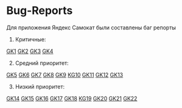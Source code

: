 # Bug-Reports
Для приложения  Яндекс Самокат  были составлены баг репорты 

1. Критичные:

[GK1](https://kseniaguseva1202.youtrack.cloud/issue/1112-4) 
[GK2](https://kseniaguseva1202.youtrack.cloud/issue/1112-20) 
[GK3](https://kseniaguseva1202.youtrack.cloud/issue/1112-19) 
[GK4](https://kseniaguseva1202.youtrack.cloud/issue/1112-9)

2. Средний приоритет:

[GK5](https://kseniaguseva1202.youtrack.cloud/issue/1112-2) 
[GK6](https://kseniaguseva1202.youtrack.cloud/issue/1112-11) 
[GK7](https://kseniaguseva1202.youtrack.cloud/issue/1112-22) 
[GK8](https://kseniaguseva1202.youtrack.cloud/issue/1112-21) 
[GK9](https://kseniaguseva1202.youtrack.cloud/issue/1112-1)
[KG10](https://kseniaguseva1202.youtrack.cloud/issue/1112-6)
[GK11](https://kseniaguseva1202.youtrack.cloud/issue/1112-7) 
[GK12](https://kseniaguseva1202.youtrack.cloud/issue/1112-12) 
[GK13](https://kseniaguseva1202.youtrack.cloud/issue/1112-15)

3. Низкий приоритет:

[GK14](https://kseniaguseva1202.youtrack.cloud/issue/1112-3) 
[GK15](https://kseniaguseva1202.youtrack.cloud/issue/1112-5) 
[GK16](https://kseniaguseva1202.youtrack.cloud/issue/1112-18) 
[GK17](https://kseniaguseva1202.youtrack.cloud/issue/1112-8) 
[GK18](https://kseniaguseva1202.youtrack.cloud/issue/1112-10) 
[KG19](https://kseniaguseva1202.youtrack.cloud/issue/1112-13) 
[GK20](https://kseniaguseva1202.youtrack.cloud/issue/1112-14) 
[GK21](https://kseniaguseva1202.youtrack.cloud/issue/1112-16) 
[GK22](https://kseniaguseva1202.youtrack.cloud/issue/1112-17)
